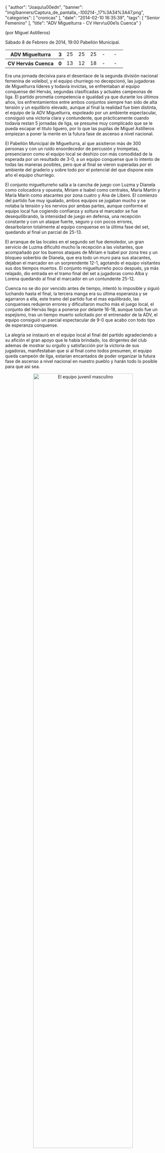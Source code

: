 {
  "author": "Joaqu\u00edn", 
  "banner": "img/banners/Captura_de_pantalla_-_100214_-_17%3A34%3A47.png", 
  "categories": [
    "cronicas"
  ], 
  "date": "2014-02-10 16:35:39", 
  "tags": [
    "Senior Femenino"
  ], 
  "title": "ADV Miguelturra - CV Herv\u00e1s Cuenca"
}

(por Miguel Astilleros)

Sábado 8 de Febrero de 2014, 19:00 Pabellón Municipal.

<table>
  <tr>
    <th>ADV Miguelturra</th><th>3</th>
    <td width="10%">25</td>
    <td width="10%">25</td>
    <td width="10%">25</td>
    <td width="10%">-</td>
    <td width="10%">-</td>
  </tr>
  <tr>
    <th width="*">CV Hervás Cuenca</th><th>0</th>
    <td width="10%">13</td>
    <td width="10%">12</td>
    <td width="10%">18</td>
    <td width="10%">-</td>
    <td width="10%">-</td>
  </tr>
</table>

Era una jornada decisiva para el desenlace de la segunda división nacional femenina de voleibol, y el equipo churriego no decepcionó, las jugadoras de Miguelturra líderes y todavía invictas, se enfrentaban al equipo conquense del Hervás, segundas clasificadas y actuales campeonas de liga. El partido prometía  competencia e igualdad ya  que durante los últimos años, los enfrentamientos entre ambos conjuntos siempre han sido de alta tensión y un equilibrio elevado, aunque al final la realidad fue bien distinta, el equipo de la ADV Miguelturra, espoleado por un ambiente espectacular, consiguió una victoria clara y contundente, que prácticamente cuando todavía restan 5 jornadas de liga, se presume muy complicado que se le pueda escapar el titulo liguero, por lo que las pupilas de Miguel Astilleros empiezan a poner la mente en la futura fase de ascenso a nivel nacional.
   
El Pabellón Municipal de Miguelturra, al que asistieron más de 300 personas y con un ruido ensordecedor de percusión y trompetas, presenciaron como el equipo local se deshizo con más comodidad de la esperada por un resultado de 3-0, a un equipo conquense que lo intento de todas las maneras posibles, pero que al final se vieron superadas por el ambiente del graderío y sobre todo por el potencial del que dispone este año el equipo churriego.  

El conjunto miguelturreño salía a la cancha de juego con Luzma y Dianela como colocadora y opuesta, Miriam e Isabel como centrales, María Martín y María Marín como atacantes por zona cuatro y Ana  de Libero. El comienzo del partido fue muy igualado, ambos equipos se jugaban mucho y se notaba la tensión y los nervios por ambas partes, aunque conforme el equipo local fue cogiendo confianza y soltura el marcador se fue desequilibrando, la intensidad de juego en defensa, una recepción constante y con un ataque fuerte, seguro y con pocos errores, desarbolaron totalmente al equipo conquense en la última fase del set, quedando al final un parcial de 25-13.  

El arranque de las locales en el segundo set fue demoledor, un gran servicio de Luzma dificultó mucho la recepción a las visitantes, que acompañado por los buenos ataques de Miriam e Isabel por zona tres y un bloqueo soberbio de Dianela, que era todo un muro para sus atacantes, dejaban el marcador en un sorprendente 12-1, agotando  el equipo visitantes sus dos tiempos muertos. El conjunto miguelturreño poco después, ya más relajado, dio entrada en el tramo final del set a jugadoras como Alba y Lorena quedando al final el marcador en un contundente 25-12.  

Cuenca no se dio por vencido antes de tiempo, intentó lo imposible y siguió luchando hasta el final, la tercera manga era su última esperanza y se agarraron a ella, este tramo del partido fue el mas equilibrado, las conquenses redujeron errores y dificultaron mucho más el juego local, el conjunto del Hervás llego a ponerse por delante 16-18, aunque todo fue un espejismo, tras un tiempo muerto solicitado por el entrenador de la ADV, el equipo consiguió un parcial espectacular de 9-0 que acabo con todo tipo de esperanza conquense.

La alegría se instauró en el equipo local al final del partido agradeciendo a su afición el gran apoyo que le había brindado, los dirigentes del club ademas de mostrar su orgullo y satisfacción por la victoria de sus jugadoras, manifestaban que si al final como todos presumen, el equipo queda campeón de liga, estarían encantados de poder organizar la futura fase de ascenso a nivel nacional en nuestro pueblo y harán todo lo posible para que así sea.  

<center>
<a target="_new" href="http://www.advmiguelturra.org/img/banners/Captura%20de%20pantalla%20-%20100214%20-%2017%3A34%3A47.png"> 
<img alt="El equipo juvenil masculino" width="80%" align="center" src="http://www.advmiguelturra.org/img/banners/Captura%20de%20pantalla%20-%20100214%20-%2017%3A34%3A47.png"/> </a>
</center>

